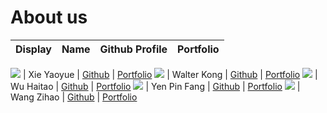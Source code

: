# About us

Display | Name | Github Profile | Portfolio 
--------|:----:|:--------------:|:---------:

![](https://via.placeholder.com/100.png?text=Photo) | Xie Yaoyue | [Github](https://github.com/) | [Portfolio](docs/team/johndoe.md)
![](https://via.placeholder.com/100.png?text=Photo) | Walter Kong | [Github](https://github.com/k-walter) | [Portfolio](docs/team/walterkong.md)
![](https://via.placeholder.com/100.png?text=Photo) | Wu Haitao | [Github](https://github.com/Wu-Haitao) | [Portfolio](docs/team/WuHaitao.md)
![](https://via.placeholder.com/100.png?text=Photo) | Yen Pin Fang | [Github](https://github.com/) | [Portfolio](docs/team/johndoe.md)
![](https://via.placeholder.com/100.png?text=Photo) | Wang Zihao | [Github](https://github.com/) | [Portfolio](docs/team/johndoe.md)
